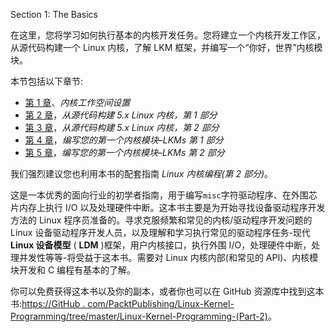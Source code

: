 Section 1: The Basics

在这里，您将学习如何执行基本的内核开发任务。您将建立一个内核开发工作区，从源代码构建一个 Linux 内核，了解 LKM 框架，并编写一个“你好，世界”内核模块。

本节包括以下章节:

*   [第 1 章](01.html)、*内核工作空间设置*
*   [第 2 章](02.html)，*从源代码构建 5.x Linux 内核，第 1 部分*
*   [第 3 章](03.html)，*从源代码构建 5.x Linux 内核，第 2 部分*
*   [第 4 章](04.html)，*编写您的第一个内核模块–LKMs 第 1 部分*
*   [第 5 章](05.html)，*编写您的第一个内核模块–LKMs 第 2 部分*

我们强烈建议您也利用本书的配套指南 *Linux 内核编程(第 2 部分)*。

这是一本优秀的面向行业的初学者指南，用于编写`misc`字符驱动程序、在外围芯片内存上执行 I/O 以及处理硬件中断。这本书主要是为开始寻找设备驱动程序开发方法的 Linux 程序员准备的。寻求克服频繁和常见的内核/驱动程序开发问题的 Linux 设备驱动程序开发人员，以及理解和学习执行常见的驱动程序任务-现代 **Linux 设备模型** ( **LDM** )框架，用户内核接口，执行外围 I/O，处理硬件中断，处理并发性等等-将受益于这本书。需要对 Linux 内核内部(和常见的 API)、内核模块开发和 C 编程有基本的了解。

你可以免费获得这本书以及你的副本，或者你也可以在 GitHub 资源库中找到这本书:[https://GitHub . com/PacktPublishing/Linux-Kernel-Programming/tree/master/Linux-Kernel-Programming-(Part-2)](https://github.com/PacktPublishing/Linux-Kernel-Programming/tree/master/Linux-Kernel-Programming-(Part-2))。